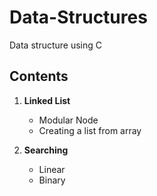 # Data-Structures
Data structure using C

## Contents
1. **Linked List**
	+ Modular Node
	+ Creating a list from array

2. **Searching**
	+ Linear
	+ Binary